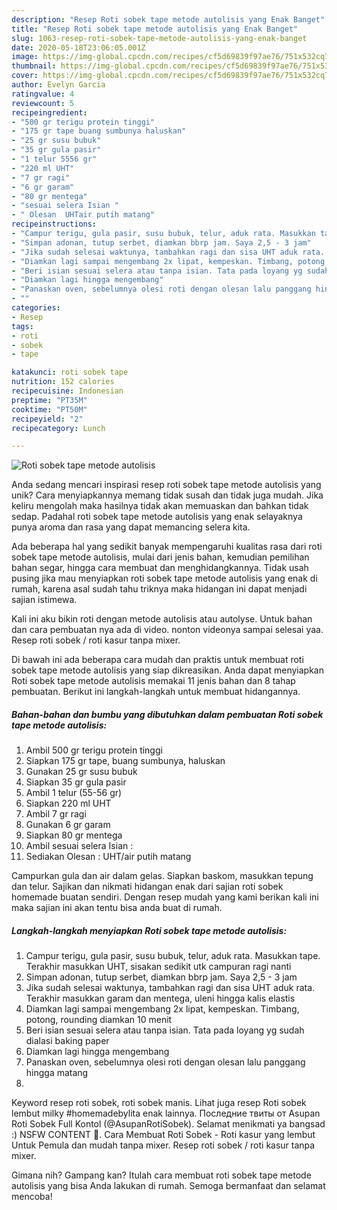 ```yaml
---
description: "Resep Roti sobek tape metode autolisis yang Enak Banget"
title: "Resep Roti sobek tape metode autolisis yang Enak Banget"
slug: 1063-resep-roti-sobek-tape-metode-autolisis-yang-enak-banget
date: 2020-05-18T23:06:05.001Z
image: https://img-global.cpcdn.com/recipes/cf5d69839f97ae76/751x532cq70/roti-sobek-tape-metode-autolisis-foto-resep-utama.jpg
thumbnail: https://img-global.cpcdn.com/recipes/cf5d69839f97ae76/751x532cq70/roti-sobek-tape-metode-autolisis-foto-resep-utama.jpg
cover: https://img-global.cpcdn.com/recipes/cf5d69839f97ae76/751x532cq70/roti-sobek-tape-metode-autolisis-foto-resep-utama.jpg
author: Evelyn Garcia
ratingvalue: 4
reviewcount: 5
recipeingredient:
- "500 gr terigu protein tinggi"
- "175 gr tape buang sumbunya haluskan"
- "25 gr susu bubuk"
- "35 gr gula pasir"
- "1 telur 5556 gr"
- "220 ml UHT"
- "7 gr ragi"
- "6 gr garam"
- "80 gr mentega"
- "sesuai selera Isian "
- " Olesan  UHTair putih matang"
recipeinstructions:
- "Campur terigu, gula pasir, susu bubuk, telur, aduk rata. Masukkan tape. Terakhir masukkan UHT, sisakan sedikit utk campuran ragi nanti"
- "Simpan adonan, tutup serbet, diamkan bbrp jam. Saya 2,5 - 3 jam"
- "Jika sudah selesai waktunya, tambahkan ragi dan sisa UHT aduk rata. Terakhir masukkan garam dan mentega, uleni hingga kalis elastis"
- "Diamkan lagi sampai mengembang 2x lipat, kempeskan. Timbang, potong, rounding diamkan 10 menit"
- "Beri isian sesuai selera atau tanpa isian. Tata pada loyang yg sudah dialasi baking paper"
- "Diamkan lagi hingga mengembang"
- "Panaskan oven, sebelumnya olesi roti dengan olesan lalu panggang hingga matang"
- ""
categories:
- Resep
tags:
- roti
- sobek
- tape

katakunci: roti sobek tape 
nutrition: 152 calories
recipecuisine: Indonesian
preptime: "PT35M"
cooktime: "PT50M"
recipeyield: "2"
recipecategory: Lunch

---
```



![Roti sobek tape metode autolisis](https://img-global.cpcdn.com/recipes/cf5d69839f97ae76/751x532cq70/roti-sobek-tape-metode-autolisis-foto-resep-utama.jpg)

Anda sedang mencari inspirasi resep roti sobek tape metode autolisis yang unik? Cara menyiapkannya memang tidak susah dan tidak juga mudah. Jika keliru mengolah maka hasilnya tidak akan memuaskan dan bahkan tidak sedap. Padahal roti sobek tape metode autolisis yang enak selayaknya punya aroma dan rasa yang dapat memancing selera kita.

Ada beberapa hal yang sedikit banyak mempengaruhi kualitas rasa dari roti sobek tape metode autolisis, mulai dari jenis bahan, kemudian pemilihan bahan segar, hingga cara membuat dan menghidangkannya. Tidak usah pusing jika mau menyiapkan roti sobek tape metode autolisis yang enak di rumah, karena asal sudah tahu triknya maka hidangan ini dapat menjadi sajian istimewa.

Kali ini aku bikin roti dengan metode autolisis atau autolyse. Untuk bahan dan cara pembuatan nya ada di video. nonton videonya sampai selesai yaa. Resep roti sobek / roti kasur tanpa mixer.


Di bawah ini ada beberapa cara mudah dan praktis untuk membuat roti sobek tape metode autolisis yang siap dikreasikan. Anda dapat menyiapkan Roti sobek tape metode autolisis memakai 11 jenis bahan dan 8 tahap pembuatan. Berikut ini langkah-langkah untuk membuat hidangannya.

<!--inarticleads1-->

##### Bahan-bahan dan bumbu yang dibutuhkan dalam pembuatan Roti sobek tape metode autolisis:

1. Ambil 500 gr terigu protein tinggi
1. Siapkan 175 gr tape, buang sumbunya, haluskan
1. Gunakan 25 gr susu bubuk
1. Siapkan 35 gr gula pasir
1. Ambil 1 telur (55-56 gr)
1. Siapkan 220 ml UHT
1. Ambil 7 gr ragi
1. Gunakan 6 gr garam
1. Siapkan 80 gr mentega
1. Ambil sesuai selera Isian :
1. Sediakan  Olesan : UHT/air putih matang


Campurkan gula dan air dalam gelas. Siapkan baskom, masukkan tepung dan telur. Sajikan dan nikmati hidangan enak dari sajian roti sobek homemade buatan sendiri. Dengan resep mudah yang kami berikan kali ini maka sajian ini akan tentu bisa anda buat di rumah. 

<!--inarticleads2-->

##### Langkah-langkah menyiapkan Roti sobek tape metode autolisis:

1. Campur terigu, gula pasir, susu bubuk, telur, aduk rata. Masukkan tape. Terakhir masukkan UHT, sisakan sedikit utk campuran ragi nanti
1. Simpan adonan, tutup serbet, diamkan bbrp jam. Saya 2,5 - 3 jam
1. Jika sudah selesai waktunya, tambahkan ragi dan sisa UHT aduk rata. Terakhir masukkan garam dan mentega, uleni hingga kalis elastis
1. Diamkan lagi sampai mengembang 2x lipat, kempeskan. Timbang, potong, rounding diamkan 10 menit
1. Beri isian sesuai selera atau tanpa isian. Tata pada loyang yg sudah dialasi baking paper
1. Diamkan lagi hingga mengembang
1. Panaskan oven, sebelumnya olesi roti dengan olesan lalu panggang hingga matang
1. 


Keyword resep roti sobek, roti sobek manis. Lihat juga resep Roti sobek lembut milky #homemadebylita enak lainnya. Последние твиты от Asupan Roti Sobek Full Kontol (@AsupanRotiSobek). Selamat menikmati ya bangsad :) NSFW CONTENT 🔞. Cara Membuat Roti Sobek - Roti kasur yang lembut Untuk Pemula dan mudah tanpa mixer. Resep roti sobek / roti kasur tanpa mixer. 

Gimana nih? Gampang kan? Itulah cara membuat roti sobek tape metode autolisis yang bisa Anda lakukan di rumah. Semoga bermanfaat dan selamat mencoba!
